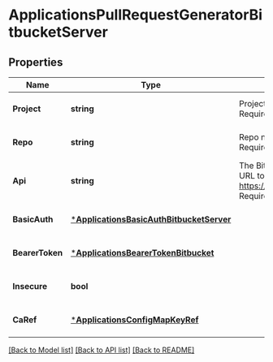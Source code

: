 # ApplicationsPullRequestGeneratorBitbucketServer

## Properties
Name | Type | Description | Notes
------------ | ------------- | ------------- | -------------
**Project** | **string** | Project to scan. Required. | [optional] [default to null]
**Repo** | **string** | Repo name to scan. Required. | [optional] [default to null]
**Api** | **string** | The Bitbucket REST API URL to talk to e.g. https://bitbucket.org/rest Required. | [optional] [default to null]
**BasicAuth** | [***ApplicationsBasicAuthBitbucketServer**](applicationsBasicAuthBitbucketServer.md) |  | [optional] [default to null]
**BearerToken** | [***ApplicationsBearerTokenBitbucket**](applicationsBearerTokenBitbucket.md) |  | [optional] [default to null]
**Insecure** | **bool** |  | [optional] [default to null]
**CaRef** | [***ApplicationsConfigMapKeyRef**](applicationsConfigMapKeyRef.md) |  | [optional] [default to null]

[[Back to Model list]](../README.md#documentation-for-models) [[Back to API list]](../README.md#documentation-for-api-endpoints) [[Back to README]](../README.md)

